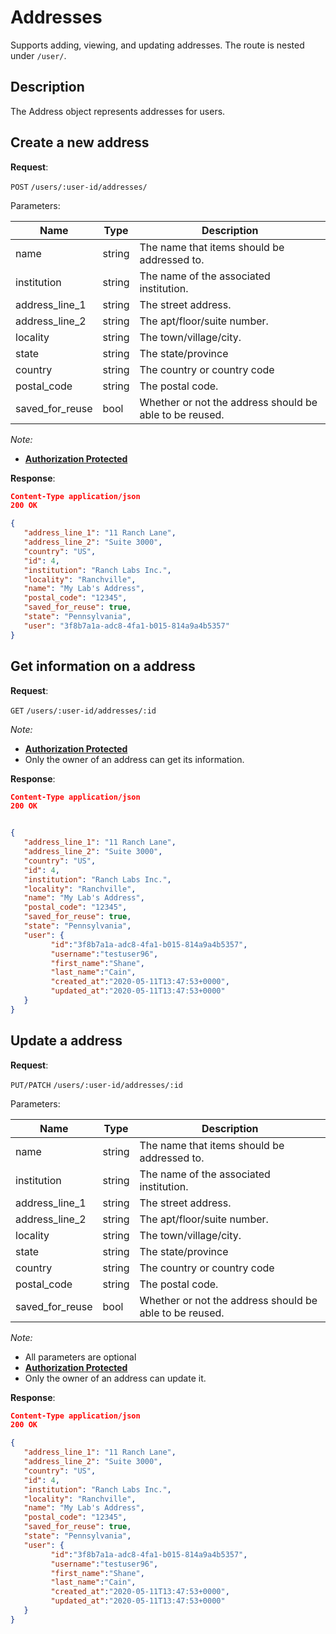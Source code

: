 # Addresses
Supports adding, viewing, and updating addresses. The route is nested under `/user/`.

## Description
The Address object represents addresses for users.

## Create a new address

**Request**:

`POST` `/users/:user-id/addresses/`

Parameters:

Name             | Type   | Description
-----------------|--------|---
name             | string | The name that items should be addressed to.
institution      | string | The name of the associated institution.
address_line_1   | string | The street address.
address_line_2   | string | The apt/floor/suite number.
locality         | string | The town/village/city.
state            | string | The state/province
country          | string | The country or country code
postal_code      | string | The postal code.
saved_for_reuse  | bool   | Whether or not the address should be able to be reused.


*Note:*

- **[Authorization Protected](authentication.md)**

**Response**:

```json
Content-Type application/json
200 OK

{
   "address_line_1": "11 Ranch Lane",
   "address_line_2": "Suite 3000",
   "country": "US",
   "id": 4,
   "institution": "Ranch Labs Inc.",
   "locality": "Ranchville",
   "name": "My Lab's Address",
   "postal_code": "12345",
   "saved_for_reuse": true,
   "state": "Pennsylvania",
   "user": "3f8b7a1a-adc8-4fa1-b015-814a9a4b5357"
}
```

## Get information on a address

**Request**:

`GET` `/users/:user-id/addresses/:id`

*Note:*

- **[Authorization Protected](authentication.md)**
- Only the owner of an address can get its information.

**Response**:

```json
Content-Type application/json
200 OK


{
   "address_line_1": "11 Ranch Lane",
   "address_line_2": "Suite 3000",
   "country": "US",
   "id": 4,
   "institution": "Ranch Labs Inc.",
   "locality": "Ranchville",
   "name": "My Lab's Address",
   "postal_code": "12345",
   "saved_for_reuse": true,
   "state": "Pennsylvania",
   "user": {
         "id":"3f8b7a1a-adc8-4fa1-b015-814a9a4b5357",
         "username":"testuser96",
         "first_name":"Shane",
         "last_name":"Cain",
         "created_at":"2020-05-11T13:47:53+0000",
         "updated_at":"2020-05-11T13:47:53+0000"
   }
}
```

## Update a address

**Request**:

`PUT/PATCH` `/users/:user-id/addresses/:id`

Parameters:


Name             | Type   | Description
-----------------|--------|---
name             | string | The name that items should be addressed to.
institution      | string | The name of the associated institution.
address_line_1   | string | The street address.
address_line_2   | string | The apt/floor/suite number.
locality         | string | The town/village/city.
state            | string | The state/province
country          | string | The country or country code
postal_code      | string | The postal code.
saved_for_reuse  | bool   | Whether or not the address should be able to be reused.

*Note:*

- All parameters are optional
- **[Authorization Protected](authentication.md)**
- Only the owner of an address can update it.

**Response**:

```json
Content-Type application/json
200 OK

{
   "address_line_1": "11 Ranch Lane",
   "address_line_2": "Suite 3000",
   "country": "US",
   "id": 4,
   "institution": "Ranch Labs Inc.",
   "locality": "Ranchville",
   "name": "My Lab's Address",
   "postal_code": "12345",
   "saved_for_reuse": true,
   "state": "Pennsylvania",
   "user": {
         "id":"3f8b7a1a-adc8-4fa1-b015-814a9a4b5357",
         "username":"testuser96",
         "first_name":"Shane",
         "last_name":"Cain",
         "created_at":"2020-05-11T13:47:53+0000",
         "updated_at":"2020-05-11T13:47:53+0000"
   }
}
```
